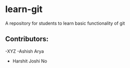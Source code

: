 # learn-git
A repository for students to learn basic functionality of git

## Contributors:
-XYZ
-Ashish Arya

 - Harshit Joshi
No
